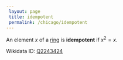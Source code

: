 ```yaml
---
 layout: page
 title: idempotent
 permalink: /chicago/idempotent
---
```

An element $x$ of a [ring](https://mathgloss.github.io/MathGloss/ring) is **idempotent** if $x^2 = x$. 

Wikidata ID: [Q2243424](https://www.wikidata.org/wiki/Q2243424)